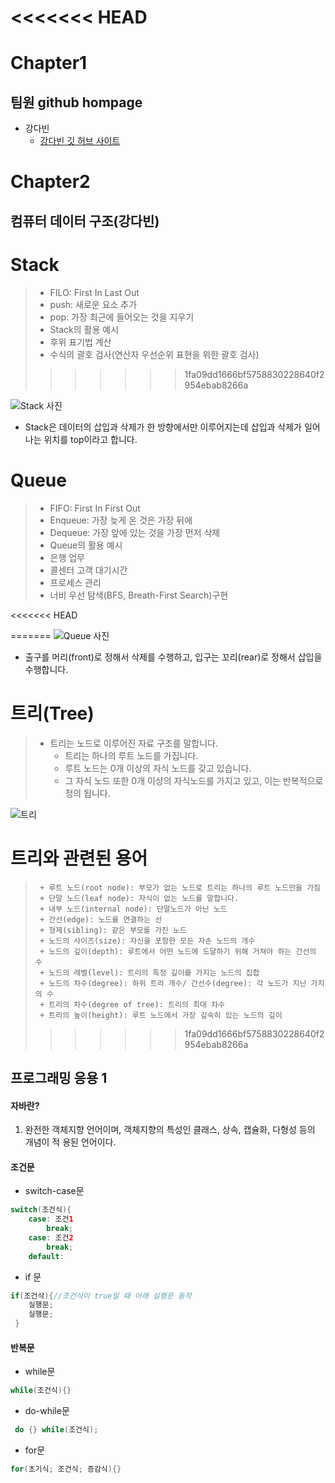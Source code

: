 <<<<<<< HEAD
=======
# Chapter1  
## 팀원 github hompage  
+ 강다빈  
  + [강다빈 깃 허브 사이트](https://dabin0513.github.io/)  
  
# Chapter2  
## 컴퓨터 데이터 구조(강다빈)    
# Stack  
>+ FILO: First In Last Out  
>+ push: 새로운 요소 추가  
>+ pop: 가장 최근에 들어오는 것을 지우기    
>+ Stack의 활용 예시  
>  + 후위 표기법 계산  
>  + 수식의 괄호 검사(연산자 우선순위 표현을 위한 괄호 검사)  
>>>>>>> 1fa09dd1666bf5758830228640f2954ebab8266a

![Stack 사진](https://user-images.githubusercontent.com/63287630/86358634-c5f74400-bcaa-11ea-9082-b3984a33a06e.png)  
+ Stack은 데이터의 삽입과 삭제가 한 방향에서만 이루어지는데 삽입과 삭제가 일어나는 위치를 top이라고 합니다.  

# Queue  
>+ FIFO: First In First Out  
>+ Enqueue: 가장 늦게 온 것은 가장 뒤에  
>+ Dequeue: 가장 앞에 있는 것을 가장 먼저 삭제  
>+ Queue의 활용 예시  
>  + 은행 업무  
>  + 콜센터 고객 대기시간  
>  + 프로세스 관리  
>  + 너비 우선 탐색(BFS, Breath-First Search)구현  

<<<<<<< HEAD

=======
![Queue 사진](https://user-images.githubusercontent.com/63287630/86358684-ddcec800-bcaa-11ea-85fb-1e210287c388.png)  
+ 출구를 머리(front)로 정해서 삭제를 수행하고, 입구는 꼬리(rear)로 정해서 삽입을 수행합니다.  
 
# 트리(Tree)
> + 트리는 노드로 이루어진 자료 구조를 말합니다.
>   + 트리는 하나의 루트 노드를 가집니다.
>   + 루트 노드는 0개 이상의 자식 노드를 갖고 있습니다.
>   + 그 자식 노드 또한 0개 이상의 자식노드를 가지고 있고, 이는 반복적으로 정의 됩니다.

![트리](https://user-images.githubusercontent.com/63287630/86360770-d0670d00-bcad-11ea-928b-012c456acd72.png)

# 트리와 관련된 용어
>      + 루트 노드(root node): 부모가 없는 노드로 트리는 하나의 루트 노드만을 가짐
>      + 단말 노드(leaf node): 자식이 없는 노드를 말합니다.
>      + 내부 노드(internal node): 단말노드가 아닌 노드
>      + 간선(edge): 노드를 연결하는 선
>      + 형제(sibling): 같은 부모를 가진 노드
>      + 노드의 사이즈(size): 자신을 포함한 모든 자손 노드의 개수
>      + 노드의 깊이(depth): 루트에서 어떤 노드에 도달하기 위해 거쳐야 하는 간선의 수
>      + 노드의 레벨(level): 트리의 특정 깊이를 가지는 노드의 집합
>      + 노드의 차수(degree): 하위 트리 개수/ 간선수(degree): 각 노드가 지닌 가지의 수
>      + 트리의 차수(degree of tree): 트리의 최대 차수
>      + 트리의 높이(height): 루트 노드에서 가장 깊숙히 있는 노드의 깊이
>>>>>>> 1fa09dd1666bf5758830228640f2954ebab8266a




## 프로그래밍 응용 1
#### 자바란?

1. 완전한 객체지향 언어이며, 객체지향의 특성인 클래스, 상속, 캡슐화, 다형성 등의 개념이 적  용된 언어이다.  

#### 조건문  
- switch-case문
```java
switch(조건식){
	case: 조건1
    	break;
    case: 조건2
    	break;
    default:
```  

- if 문  
```java
if(조건삭){//조건식이 true일 때 아래 실행문 동작
	실행문;
    실행문;
 }
```  

#### 반복문  
- while문 
```java
while(조건식){}
```

- do-while문 
```java
 do {} while(조건식);
```

- for문 
```java
for(초기식; 조건식; 증감식){}
```